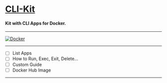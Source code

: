# [CLI-Kit](https://github.com/GabriOliv/docker-clikit)

#### Kit with CLI Apps for Docker.

---

[![Docker](https://img.shields.io/badge/docker-%230db7ed.svg?style=for-the-badge&logo=docker&logoColor=white)](https://github.com/GabriOliv/docker-clikit)

---

- [ ] List Apps
- [ ] How to Run, Exec, Exit, Delete...
- [ ] Custom Guide
- [ ] Docker Hub Image

---

